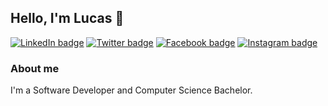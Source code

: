 ## Hello, I'm Lucas 👋

[![LinkedIn badge](https://img.shields.io/badge/-LinkedIn-blue?style=flat-square&color=007bb5&logo=linkedin&logoColor=white)](https://linkedin.com/in/lucassmuller)
[![Twitter badge](https://img.shields.io/badge/-Twitter-blue?style=flat-square&color=1da1f2&logo=twitter&logoColor=white)](https://twitter.com/lucassmuller)
[![Facebook badge](https://img.shields.io/badge/-Facebook-blue?style=flat-square&color=1877f2&logo=facebook&logoColor=white)](https://fb.com/lucassmuller)
[![Instagram badge](https://img.shields.io/badge/-Instagram-blue?style=flat-square&color=c32aa3&logo=instagram&logoColor=white)](https://instagram.com/lucassmuller)

### About me

I'm a Software Developer and Computer Science Bachelor.
